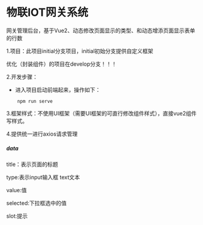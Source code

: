 

# 物联IOT网关系统

网关管理后台，基于Vue2、动态修改页面显示的类型、和动态增添页面显示表单的行数

1.项目：此项目initial分支项目，initial初始分支提供自定义框架

优化（封装组件）的项目在develop分支！！！



2.开发步骤：

- 进入项目启动前端起来，操作如下：

```
    npm run serve
```

3.框架样式：不使用UI框架（需要UI框架的可直行修改组件样式），直接vue2组件写样式。

4.提供统一进行axios请求管理



##### data

title：表示页面的标题

type:表示input输入框 text文本

value:值

selected:下拉框选中的值

slot:提示

